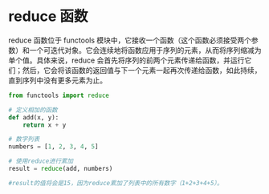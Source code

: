 # reduce 函数

reduce 函数位于 functools 模块中，它接收一个函数（这个函数必须接受两个参数）和一个可迭代对象。它会连续地将函数应用于序列的元素，从而将序列缩减为单个值。具体来说，reduce 会首先将序列的前两个元素传递给函数，并运行它们；然后，它会将该函数的返回值与下一个元素一起再次传递给函数，如此持续，直到序列中没有更多元素为止。

```py
from functools import reduce

# 定义相加的函数
def add(x, y):
    return x + y

# 数字列表
numbers = [1, 2, 3, 4, 5]

# 使用reduce进行累加
result = reduce(add, numbers)

#result的值将会是15，因为reduce累加了列表中的所有数字（1+2+3+4+5）。
```
